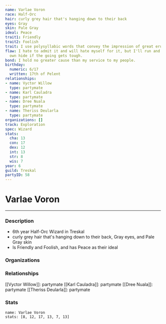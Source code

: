 ```yaml
---
name: Varlae Voron
race: Half-Orc
hair: curly grey hair that's hanging down to their back
eyes: Gray
skin: Pale Gray
ideal: Peace
trait1: Friendly
trait2: Foolish
trait: I use polysyllabic words that convey the impression of great erudition.
flaw: I hate to admit it and will hate myself for it, but I'll run and preserve my
  own hide if the going gets tough.
bond: I hold no greater cause than my service to my people.
birthday:
  numeric: 6/17
  written: 17th of Pelent
relationships:
- name: Vyctor Willow
  type: partymate
- name: Karl Cauladra
  type: partymate
- name: Dree Nuala
  type: partymate
- name: Theriss Deularla
  type: partymate
organizations: []
track: Exploration
spec: Wizard
stats:
  cha: 13
  con: 17
  dex: 12
  int: 13
  str: 8
  wis: 7
year: 6
guild: Treskal
partyID: 58
---
```

# Varlae Voron
---
### Description
- 6th year Half-Orc Wizard in Treskal
- curly grey hair that's hanging down to their back, Gray eyes, and Pale Gray skin
- Is Friendly and Foolish, and has Peace as their ideal

### Organizations
### Relationships
[[Vyctor Willow]]: partymate
[[Karl Cauladra]]: partymate
[[Dree Nuala]]: partymate
[[Theriss Deularla]]: partymate
### Stats
```statblock
name: Varlae Voron
stats: [8, 12, 17, 13, 7, 13]
```